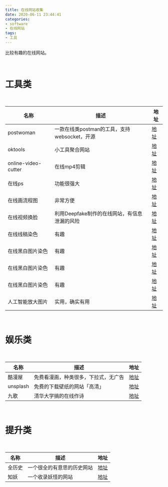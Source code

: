 ```yaml
---
title: 在线网站收集
date: 2020-06-11 23:44:41
categories:
- software
- 在线网站
tags:
- 工具
---
```

比较有趣的在线网站。

<!-- more -->

<br/>

# 工具类

<br/>

|名称|描述|地址|
|---|---|---|
|postwoman|一款在线类postman的工具，支持websocket，开源|[地址](https://postwoman.io/)|
|oktools|小工具聚合网站|[地址](https://oktools.net/)|
|online-video-cutter|在线mp4剪辑|[地址](https://online-video-cutter.com/cn/)|
|在线ps|功能很强大|[地址](https://www.uupoop.com/)|
|在线画流程图|非常方便|[地址](https://www.processon.com/)|
|在线视频换脸|利用Deepfake制作的在线网站，有信息泄漏的风险|[地址](https://myvoiceyourface.com/)|
|在线线稿染色|有趣|[地址](https://petalica-paint.pixiv.dev/index_zh.html)|
|在线黑白图片染色|有趣|[地址](https://colourise.sg/#colorize)|
|在线黑白图片染色|有趣|[地址](https://colorize.cc/)|
|在线黑白图片染色|有趣|[地址](https://demos.algorithmia.com/colorize-photos)|
|人工智能放大图片|实用，确实有用|[地址](https://bigjpg.com/)|

<br/>

# 娱乐类

<br/>

|名称|描述|地址|
|---|---|---|
|酷漫屋|免费看漫画，种类很多，下拉式，无广告|[地址](http://www.kuman5.com/)|
|unsplash|免费的下载壁纸的网站「高清」|[地址](https://unsplash.com/)|
|九歌|清华大学搞的在线作诗|[地址](http://jiuge.thunlp.org/)|

<br/>

# 提升类

<br/>

|名称|描述|地址|
|---|---|---|
|全历史|一个很全的有意思的历史网站|[地址](https://www.allhistory.com/)|
|知妖|一个收录妖怪的网站|[地址](https://cbaigui.com/)|

